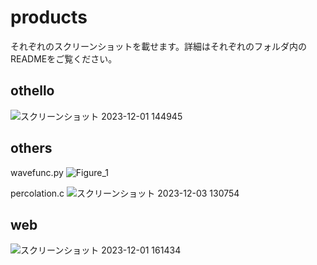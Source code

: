 # products
それぞれのスクリーンショットを載せます。詳細はそれぞれのフォルダ内のREADMEをご覧ください。

## othello
![スクリーンショット 2023-12-01 144945](https://github.com/SyunsukeTooyama/products/assets/138125489/36037cb6-401d-4a6d-969a-2ca8931fcfc6)

## others
wavefunc.py
![Figure_1](https://github.com/SyunsukeTooyama/products/assets/138125489/6e8dfe0b-89c3-465d-a395-8809605d312e)

percolation.c
![スクリーンショット 2023-12-03 130754](https://github.com/SyunsukeTooyama/products/assets/138125489/9e2bf4eb-f643-4ccf-826a-2856d179543c)


## web
![スクリーンショット 2023-12-01 161434](https://github.com/SyunsukeTooyama/products/assets/138125489/a1fea0f2-a057-4a9f-84af-d3db2ec98418)
